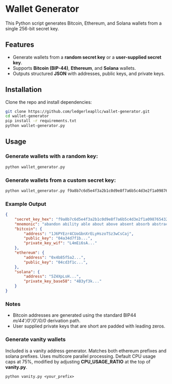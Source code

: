 # Wallet Generator

This Python script generates Bitcoin, Ethereum, and Solana wallets from a single 256-bit secret key.

## Features
- Generate wallets from a **random secret key** or a **user-supplied secret key**.
- Supports **Bitcoin (BIP-44)**, **Ethereum**, and **Solana** wallets.
- Outputs structured **JSON** with addresses, public keys, and private keys.

## Installation
Clone the repo and install dependencies:

```sh
git clone https://github.com/ledgerleapllc/wallet-generator.git
cd wallet-generator
pip install -r requirements.txt
python wallet-generator.py
```

## Usage

### Generate wallets with a random key:
```sh
python wallet_generator.py
```

### Generate wallets from a custom secret key:
```sh
python wallet_generator.py f9a8b7c6d5e4f3a2b1c0d9e8f7a6b5c4d3e2f1a0987654321
```

### Example Output
```json
{
    "secret_key_hex": "f9a8b7c6d5e4f3a2b1c0d9e8f7a6b5c4d3e2f1a0987654321...",
    "mnemonic": "abandon ability able about above absent absorb abstract absurd...",
    "bitcoin": {
        "address": "1J6PYEzr4CUoGbnXrELyHszoTSz3wCsCaj",
        "public_key": "04a34d7f1b...",
        "private_key_wif": "L4mEi6sA..."
    },
    "ethereum": {
        "address": "0x4b85f5a2...",
        "public_key": "04cd3f1c...",
    },
    "solana": {
        "address": "5Z4XpLsH...",
        "private_key_base58": "4B3yf3k..."
    }
}
```

### Notes
- Bitcoin addresses are generated using the standard BIP44 *m/44'/0'/0'/0/0* derivation path.
- User supplied private keys that are short are padded with leading zeros.

### Generate vanity wallets
Included is a vanity address generator. Matches both ethereum prefixes and solana prefixes. Uses multicore parallel processing. Default CPU usage caps at 75%, modified by adjusting **CPU_USAGE_RATIO** at the top of **vanity.py**.

```
python vanity.py <your_prefix>
```

